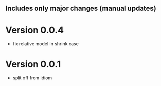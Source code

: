 ## Includes only major changes (manual updates)

# Version 0.0.4
- fix relative model in shrink case

# Version 0.0.1
* split off from idiom